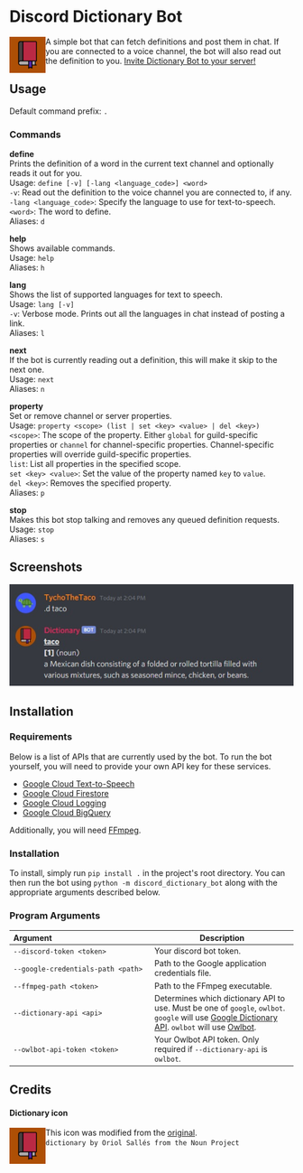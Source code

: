 # Discord Dictionary Bot
<img src="https://github.com/TychoTheTaco/Discord-Dictionary-Bot/blob/master/media/dictionary.png?raw=true" width="64" align="left"></img>
A simple bot that can fetch definitions and post them in chat. If you are connected to a voice channel, the bot will also read out the definition to you. [Invite Dictionary Bot to your server!](https://discord.com/api/oauth2/authorize?client_id=755688136851324930&permissions=3165184&scope=bot%20applications.commands)



## Usage
Default command prefix: `.`<br>

### Commands
**define**<br>
Prints the definition of a word in the current text channel and optionally reads it out for you.<br>
Usage: `define [-v] [-lang <language_code>] <word>`<br>
`-v`: Read out the definition to the voice channel you are connected to, if any.<br>
`-lang <language_code>`: Specify the language to use for text-to-speech.<br>
`<word>`: The word to define.<br>
Aliases: `d`<br>

**help**<br>
Shows available commands.<br>
Usage: `help`<br>
Aliases: `h`<br>

**lang**<br>
Shows the list of supported languages for text to speech.<br>
Usage: `lang [-v]`<br>
`-v`: Verbose mode. Prints out all the languages in chat instead of posting a link.<br>
Aliases: `l`<br>

**next**<br>
If the bot is currently reading out a definition, this will make it skip to the next one.<br>
Usage: `next`<br>
Aliases: `n`<br>

**property**<br>
Set or remove channel or server properties.<br>
Usage: `property <scope> (list | set <key> <value> | del <key>)`<br>
`<scope>`: The scope of the property. Either `global` for guild-specific properties or `channel` for channel-specific properties. Channel-specific properties will override guild-specific properties.<br>
`list`: List all properties in the specified scope.<br>
`set <key> <value>`: Set the value of the property named `key` to `value`.<br>
`del <key>`: Removes the specified property.<br>
Aliases: `p`<br>

**stop**<br>
Makes this bot stop talking and removes any queued definition requests.<br>
Usage: `stop`<br>
Aliases: `s`<br>

## Screenshots
![taco](https://github.com/TychoTheTaco/Discord-Dictionary-Bot/blob/master/media/taco.jpg)

## Installation

### Requirements
Below is a list of APIs that are currently used by the bot. To run the bot yourself, you will need to provide your own API key for these services.
- [Google Cloud Text-to-Speech](https://cloud.google.com/text-to-speech)
- [Google Cloud Firestore](https://firebase.google.com/products/firestore)
- [Google Cloud Logging](https://cloud.google.com/logging)
- [Google Cloud BigQuery](https://cloud.google.com/bigquery)

Additionally, you will need [FFmpeg](https://ffmpeg.org/).

### Installation
To install, simply run `pip install .` in the project's root directory. You can then run the bot using `python -m discord_dictionary_bot` along with the appropriate arguments described below.

### Program Arguments
|Argument            | Description |
| --- | --- |
|`--discord-token <token>`|Your discord bot token.|
|`--google-credentials-path <path>`| Path to the Google application credentials file.|
|`--ffmpeg-path <token>`| Path to the FFmpeg executable.|
|`--dictionary-api <api>`| Determines which dictionary API to use. Must be one of `google`, `owlbot`. `google` will use [Google Dictionary API](https://github.com/meetDeveloper/googleDictionaryAPI). `owlbot` will use  [Owlbot](https://owlbot.info/).|
|`--owlbot-api-token <token>`| Your Owlbot API token. Only required if `--dictionary-api` is `owlbot`.|

## Credits
#### Dictionary icon
<img src="https://github.com/TychoTheTaco/Discord-Dictionary-Bot/blob/master/media/dictionary.png?raw=true" width="64" align="left"></img>
This icon was modified from the [original](https://thenounproject.com/term/dictionary/653775/).<br>
`dictionary by Oriol Sallés from the Noun Project`

